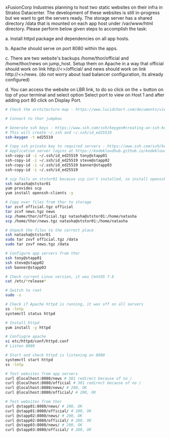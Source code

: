 xFusionCorp Industries planning to host two static websites on their infra in Stratos Datacenter. The development of these websites is still in-progress but we want to get the servers ready. The storage server has a shared directory /data that is mounted on each app host under /var/www/html directory. Please perform below given steps to accomplish the task:


a. Install httpd package and dependencies on all app hosts.

b. Apache should serve on port 8080 within the apps.

c. There are two website's backups /home/thor/official and /home/thor/news on jump_host. Setup them on Apache in a way that official should work on link http://<<lb-url>>/official/ and news should work on link http://<<lb-url>>/news. (do not worry about load balancer configuration, its already configured)

d. You can access the website on LBR link, to do so click on the + button on top of your terminal and select option Select port to view on Host 1 and after adding port 80 click on Display Port.

```bash
# Check the architecture map - https://www.lucidchart.com/documents/view/58e22de2-c446-4b49-ae0f-db79a3318e97/0_0

# Connect to thor jumpbox

# Generate ssh keys - https://www.ssh.com/ssh/keygen#creating-an-ssh-key-pair-for-user-authentication
# This will create ~/.ssh and ~/.ssh/id_ed25519
ssh-keygen -t ed25519

# Copy ssh private key to required servers - https://www.ssh.com/ssh/keygen#copying-the-public-key-to-the-server
# Application server logins at https://kodekloudhub.github.io/kodekloud-engineer/docs/projects/nautilus
ssh-copy-id -i ~/.ssh/id_ed25519 tony@stapp01
ssh-copy-id -i ~/.ssh/id_ed25519 steve@stapp02
ssh-copy-id -i ~/.ssh/id_ed25519 banner@stapp03
ssh-copy-id -i ~/.ssh/id_ed25519 

# scp fails on ststor01 because scp isn't installed, so install openssh-clients for scp
ssh natasha@ststor01
yum provides scp
yum install openssh-clients -y

# Copy over files from thor to storage
tar zcvf official.tgz official
tar zcvf news.tgz news
scp /home/thor/official.tgz natasha@ststor01:/home/natasha
scp /home/thor/news.tgz natasha@ststor01:/home/natasha

# Unpack the files to the correct place
ssh natasha@ststor01
sudo tar zxvf official.tgz /data
sudo tar zxvf news.tgz /data

# Configure app servers from thor
ssh tony@stapp01
ssh steve@stapp02
ssh banner@stapp03

# Check current Linux version, it was CentOS 7.6
cat /etc/*release*

# Switch to root
sudo -s

# Check if Apache httpd is running, it was off on all servers
ss -lntp
systemctl status httpd

# Install httpd
yum install -y httpd

# Confiugre apache
vi etc/httpd/conf/httpd.conf
# Listen 8080

# Start and check httpd is listening on 8080
systemctl start httpd
ss -lntp

# Test websites from app servers
curl @localhost:8080/news # 301 redirect because of no /
curl @localhost:8080/official # 301 redirect because of no /
curl @localhost:8080/news/ # 200, OK
curl @localhost:8080/official/ # 200, OK

# Test websites from thor
curl @stapp01:8080/news/ # 200, OK
curl @stapp01:8080/official/ # 200, OK
curl @stapp02:8080/news/ # 200, OK
curl @stapp02:8080/official/ # 200, OK
curl @stapp03:8080/news/ # 200, OK
curl @stapp03:8080/official/ # 200, OK
```